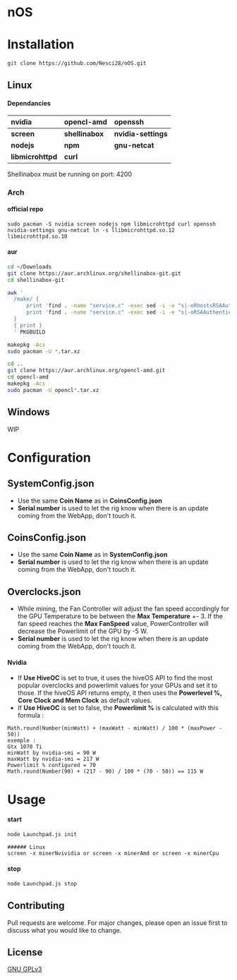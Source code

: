 # nOS

# Installation

```bash 
git clone https://github.com/Nesci28/nOS.git
```

## Linux

#### Dependancies
| nvidia        	    | opencl-amd  	    | openssh 	          |
|:---------------	    |:-------------	    |:---------	          |
| __screen__        	| __shellinabox__ 	| __nvidia-settings__	|
| __nodejs__        	| __npm__         	| __gnu-netcat__      |
| __libmicrohttpd__ 	| __curl__        	|         	          |

Shellinabox must be running on port: 4200

### Arch
#### official repo
``
sudo pacman -S nvidia screen nodejs npm libmicrohttpd curl openssh nvidia-settings gnu-netcat
ln -s llibmicrohttpd.so.12 libmicrohttpd.so.10
``

#### aur
```bash
cd ~/Downloads
git clone https://aur.archlinux.org/shellinabox-git.git
cd shellinabox-git

awk '
  /make/ {
      print 'find . -name "service.c" -exec sed -i -e "s|-oRhostsRSAAuthentication=no||g" {} \;'
      print 'find . -name "service.c" -exec sed -i -e "s|-oRSAAuthentication=no||g" {} \;'
  }
  { print }
  ' PKGBUILD

makepkg -Acs
sudo pacman -U *.tar.xz

cd ..
git clone https://aur.archlinux.org/opencl-amd.git
cd opencl-amd
makepkg -Acs
sudo pacman -U opencl*.tar.xz
```

## Windows
WIP


# Configuration
## SystemConfig.json
- Use the same __Coin Name__ as in __CoinsConfig.json__
- __Serial number__ is used to let the rig know when there is an update coming from the WebApp, don't touch it.

## CoinsConfig.json
- Use the same __Coin Name__ as in __SystemConfig.json__
- __Serial number__ is used to let the rig know when there is an update coming from the WebApp, don't touch it.

## Overclocks.json
- While mining, the Fan Controller will adjust the fan speed accordingly for the GPU Temperature to be between the __Max Temperature__ +- 3.  If the fan speed reaches the __Max FanSpeed__ value, PowerController will decrease the Powerlimit of the GPU by -5 W.
- __Serial number__ is used to let the rig know when there is an update coming from the WebApp, don't touch it.

#### Nvidia
- If __Use HiveOC__ is set to true, it uses the hiveOS API to find the most popular overclocks and powerlimit values for your GPUs and set it to those.  If the hiveOS API returns empty, it then uses the __Powerlevel %, Core Clock and Mem Clock__ as default values.
- If __Use HiveOC__ is set to false, the __Powerlimit %__ is calculated with this formula :


```
Math.round(Number(minWatt) + (maxWatt - minWatt) / 100 * (maxPower - 50))
exemple :
Gtx 1070 Ti 
minWatt by nvidia-smi = 90 W
maxWatt by nvidia-smi = 217 W
Powerlimit % configured = 70
Math.round(Number(90) + (217 - 90) / 100 * (70 - 50)) == 115 W
```
# Usage

#### start
```bash
node Launchpad.js init
```
```
###### Linux
screen -x minerNvividia or screen -x minerAmd or screen -x minerCpu
```
#### stop
```bash
node Launchpad.js stop
```

## Contributing
Pull requests are welcome. For major changes, please open an issue first to discuss what you would like to change.

## License
[GNU GPLv3](https://choosealicense.com/licenses/gpl-3.0/)

